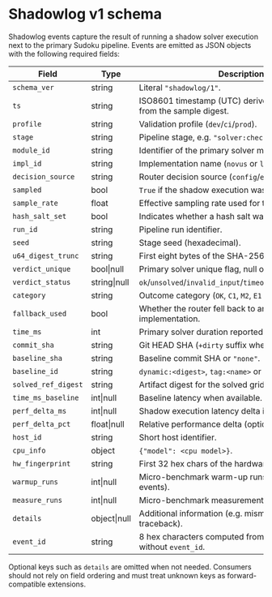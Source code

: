 # Shadowlog v1 schema

Shadowlog events capture the result of running a shadow solver execution next
to the primary Sudoku pipeline.  Events are emitted as JSON objects with the
following required fields:

| Field | Type | Description |
| --- | --- | --- |
| ``schema_ver`` | string | Literal ``"shadowlog/1"``. |
| ``ts`` | string | ISO8601 timestamp (UTC) derived deterministically from the sample digest. |
| ``profile`` | string | Validation profile (``dev``/``ci``/``prod``). |
| ``stage`` | string | Pipeline stage, e.g. ``"solver:check_uniqueness"``. |
| ``module_id`` | string | Identifier of the primary solver module. |
| ``impl_id`` | string | Implementation name (``novus`` or ``legacy``). |
| ``decision_source`` | string | Router decision source (``config``/``env``/``fallback``). |
| ``sampled`` | bool | ``True`` if the shadow execution was performed. |
| ``sample_rate`` | float | Effective sampling rate used for the run. |
| ``hash_salt_set`` | bool | Indicates whether a hash salt was provided. |
| ``run_id`` | string | Pipeline run identifier. |
| ``seed`` | string | Stage seed (hexadecimal). |
| ``u64_digest_trunc`` | string | First eight bytes of the SHA-256 digest in hex. |
| ``verdict_unique`` | bool\|null | Primary solver unique flag, null on schema errors. |
| ``verdict_status`` | string\|null | ``ok``/``unsolved``/``invalid_input``/``timeout``/``budget_exhausted``. |
| ``category`` | string | Outcome category (``OK``, ``C1``, ``M2``, ``E1`` …). |
| ``fallback_used`` | bool | Whether the router fell back to another implementation. |
| ``time_ms`` | int | Primary solver duration reported by the orchestrator. |
| ``commit_sha`` | string | Git HEAD SHA (``+dirty`` suffix when applicable). |
| ``baseline_sha`` | string | Baseline commit SHA or ``"none"``. |
| ``baseline_id`` | string | ``dynamic:<digest>``, ``tag:<name>`` or ``"none"``. |
| ``solved_ref_digest`` | string | Artifact digest for the solved grid or ``"none"``. |
| ``time_ms_baseline`` | int\|null | Baseline latency when available. |
| ``perf_delta_ms`` | int\|null | Shadow execution latency delta in milliseconds. |
| ``perf_delta_pct`` | float\|null | Relative performance delta (optional, informational). |
| ``host_id`` | string | Short host identifier. |
| ``cpu_info`` | object | ``{"model": <cpu model>}``. |
| ``hw_fingerprint`` | string | First 32 hex chars of the hardware fingerprint. |
| ``warmup_runs`` | int\|null | Micro-benchmark warm-up runs (set for perf events). |
| ``measure_runs`` | int\|null | Micro-benchmark measurement runs. |
| ``details`` | object\|null | Additional information (e.g. mismatch summary or traceback). |
| ``event_id`` | string | 8 hex characters computed from the canonical JSON without ``event_id``. |

Optional keys such as ``details`` are omitted when not needed.  Consumers should
not rely on field ordering and must treat unknown keys as forward-compatible
extensions.
